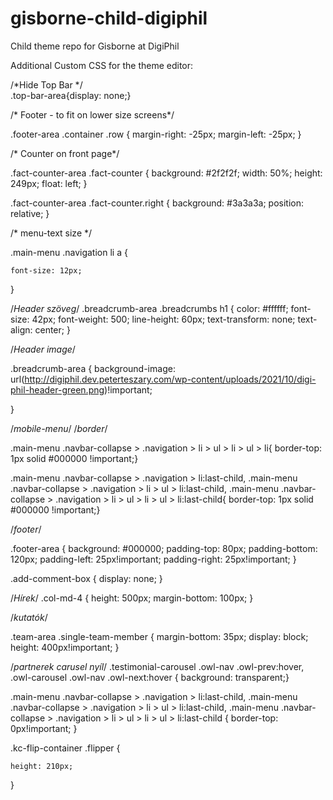 # gisborne-child-digiphil
Child theme repo for Gisborne at DigiPhil



Additional Custom CSS for the theme editor:

/*Hide Top Bar */  
.top-bar-area{display: none;} 


/* Footer - to fit on lower size screens*/

.footer-area .container .row {
	    margin-right: -25px;
    margin-left: -25px;
}

/* Counter on front page*/

.fact-counter-area .fact-counter {
    background: #2f2f2f;
    width: 50%;
    height: 249px;
    float: left;
}

.fact-counter-area .fact-counter.right {
    background: #3a3a3a;
    position: relative;
}

/* menu-text size */

.main-menu .navigation li a {
    
    font-size: 12px;
   
}


/*Header szöveg*/
.breadcrumb-area .breadcrumbs h1 {
    color: #ffffff;
    font-size: 42px;
    font-weight: 500;
    line-height: 60px;
    text-transform: none;
    text-align: center;
}



/*Header image*/

.breadcrumb-area {
background-image: url(http://digiphil.dev.peterteszary.com/wp-content/uploads/2021/10/digi-phil-header-green.png)!important;

}



/*mobile-menu*/
/*border*/

.main-menu .navbar-collapse > .navigation > li > ul > li > ul > li{
	border-top: 1px solid #000000 !important;}
	 
.main-menu .navbar-collapse > .navigation > li:last-child,
.main-menu .navbar-collapse > .navigation > li > ul > li:last-child,
.main-menu .navbar-collapse > .navigation > li > ul > li > ul > li:last-child{
	border-top: 1px solid #000000 !important;}


/*footer*/

.footer-area {
    background: #000000;
    padding-top: 80px;
    padding-bottom: 120px;
    padding-left: 25px!important;
    padding-right: 25px!important;
}


.add-comment-box {
	display: none;
}

/*Hírek*/
.col-md-4 {
	height: 500px;
	margin-bottom: 100px;
}

/*kutatók*/

.team-area .single-team-member {
    margin-bottom: 35px;
    display: block;
    height: 400px!important;
}

/*partnerek carusel nyíl*/
.testimonial-carousel .owl-nav .owl-prev:hover, .owl-carousel .owl-nav .owl-next:hover {
	background: transparent;}

.main-menu .navbar-collapse > .navigation > li:last-child, .main-menu .navbar-collapse > .navigation > li > ul > li:last-child, .main-menu .navbar-collapse > .navigation > li > ul > li > ul > li:last-child {
    border-top: 0px!important;
}

.kc-flip-container .flipper {
    
    height: 210px;
   
}


